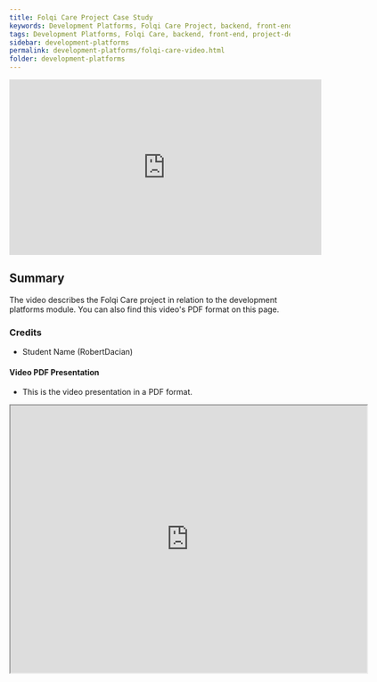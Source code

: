 ```yaml
---
title: Folqi Care Project Case Study
keywords: Development Platforms, Folqi Care Project, backend, front-end
tags: Development Platforms, Folqi Care, backend, front-end, project-development-process
sidebar: development-platforms
permalink: development-platforms/folqi-care-video.html
folder: development-platforms
---
```


<iframe width="560" height="315" src="https://www.youtube.com/embed/k2zroHRqo-8" title="YouTube video player" frameborder="0" allow="accelerometer; autoplay; clipboard-write; encrypted-media; gyroscope; picture-in-picture; web-share" allowfullscreen></iframe>

## Summary

The video describes the Folqi Care project in relation to the development platforms module. You can also find this video's PDF format on this page.

### Credits

- Student Name (RobertDacian)

#### Video PDF Presentation

- This is the video presentation in a PDF format.

<iframe src="https://drive.google.com/file/d/19bCX17dxMXbKIj3Kfu4BJ2pJ20yyDkYU/preview" width="640" height="480" allow="autoplay"></iframe>

